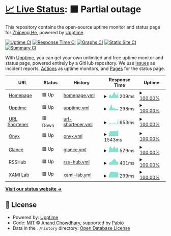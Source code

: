 # [📈 Live Status](https://status.zhipenghe.me): <!--live status--> **🟧 Partial outage**

This repository contains the open-source uptime monitor and status page for [Zhipeng He](https://zhipenghe.me/), powered by [Upptime](https://github.com/upptime/upptime).

[![Uptime CI](https://github.com/ZhipengHe/upptime/workflows/Uptime%20CI/badge.svg)](https://github.com/ZhipengHe/upptime/actions?query=workflow%3A%22Uptime+CI%22)
[![Response Time CI](https://github.com/ZhipengHe/upptime/workflows/Response%20Time%20CI/badge.svg)](https://github.com/ZhipengHe/upptime/actions?query=workflow%3A%22Response+Time+CI%22)
[![Graphs CI](https://github.com/ZhipengHe/upptime/workflows/Graphs%20CI/badge.svg)](https://github.com/ZhipengHe/upptime/actions?query=workflow%3A%22Graphs+CI%22)
[![Static Site CI](https://github.com/ZhipengHe/upptime/workflows/Static%20Site%20CI/badge.svg)](https://github.com/ZhipengHe/upptime/actions?query=workflow%3A%22Static+Site+CI%22)
[![Summary CI](https://github.com/ZhipengHe/upptime/workflows/Summary%20CI/badge.svg)](https://github.com/ZhipengHe/upptime/actions?query=workflow%3A%22Summary+CI%22)

With [Upptime](https://upptime.js.org), you can get your own unlimited and free uptime monitor and status page, powered entirely by a GitHub repository. We use [Issues](https://github.com/ZhipengHe/upptime/issues) as incident reports, [Actions](https://github.com/ZhipengHe/upptime/actions) as uptime monitors, and [Pages](https://status.zhipenghe.me) for the status page.

<!--start: status pages-->
<!-- This summary is generated by Upptime (https://github.com/upptime/upptime) -->
<!-- Do not edit this manually, your changes will be overwritten -->
<!-- prettier-ignore -->
| URL | Status | History | Response Time | Uptime |
| --- | ------ | ------- | ------------- | ------ |
| <img alt="" src="https://zhipenghe.me/assets/img/favicon.ico" height="13"> [Homepage](https://zhipenghe.me) | 🟩 Up | [homepage.yml](https://github.com/ZhipengHe/upptime/commits/HEAD/history/homepage.yml) | <details><summary><img alt="Response time graph" src="./graphs/homepage/response-time-week.png" height="20"> 209ms</summary><br><a href="https://status.zhipenghe.me/history/homepage"><img alt="Response time 256" src="https://img.shields.io/endpoint?url=https%3A%2F%2Fraw.githubusercontent.com%2FZhipengHe%2Fupptime%2FHEAD%2Fapi%2Fhomepage%2Fresponse-time.json"></a><br><a href="https://status.zhipenghe.me/history/homepage"><img alt="24-hour response time 330" src="https://img.shields.io/endpoint?url=https%3A%2F%2Fraw.githubusercontent.com%2FZhipengHe%2Fupptime%2FHEAD%2Fapi%2Fhomepage%2Fresponse-time-day.json"></a><br><a href="https://status.zhipenghe.me/history/homepage"><img alt="7-day response time 209" src="https://img.shields.io/endpoint?url=https%3A%2F%2Fraw.githubusercontent.com%2FZhipengHe%2Fupptime%2FHEAD%2Fapi%2Fhomepage%2Fresponse-time-week.json"></a><br><a href="https://status.zhipenghe.me/history/homepage"><img alt="30-day response time 256" src="https://img.shields.io/endpoint?url=https%3A%2F%2Fraw.githubusercontent.com%2FZhipengHe%2Fupptime%2FHEAD%2Fapi%2Fhomepage%2Fresponse-time-month.json"></a><br><a href="https://status.zhipenghe.me/history/homepage"><img alt="1-year response time 256" src="https://img.shields.io/endpoint?url=https%3A%2F%2Fraw.githubusercontent.com%2FZhipengHe%2Fupptime%2FHEAD%2Fapi%2Fhomepage%2Fresponse-time-year.json"></a></details> | <details><summary><a href="https://status.zhipenghe.me/history/homepage">100.00%</a></summary><a href="https://status.zhipenghe.me/history/homepage"><img alt="All-time uptime 99.84%" src="https://img.shields.io/endpoint?url=https%3A%2F%2Fraw.githubusercontent.com%2FZhipengHe%2Fupptime%2FHEAD%2Fapi%2Fhomepage%2Fuptime.json"></a><br><a href="https://status.zhipenghe.me/history/homepage"><img alt="24-hour uptime 100.00%" src="https://img.shields.io/endpoint?url=https%3A%2F%2Fraw.githubusercontent.com%2FZhipengHe%2Fupptime%2FHEAD%2Fapi%2Fhomepage%2Fuptime-day.json"></a><br><a href="https://status.zhipenghe.me/history/homepage"><img alt="7-day uptime 100.00%" src="https://img.shields.io/endpoint?url=https%3A%2F%2Fraw.githubusercontent.com%2FZhipengHe%2Fupptime%2FHEAD%2Fapi%2Fhomepage%2Fuptime-week.json"></a><br><a href="https://status.zhipenghe.me/history/homepage"><img alt="30-day uptime 99.95%" src="https://img.shields.io/endpoint?url=https%3A%2F%2Fraw.githubusercontent.com%2FZhipengHe%2Fupptime%2FHEAD%2Fapi%2Fhomepage%2Fuptime-month.json"></a><br><a href="https://status.zhipenghe.me/history/homepage"><img alt="1-year uptime 99.84%" src="https://img.shields.io/endpoint?url=https%3A%2F%2Fraw.githubusercontent.com%2FZhipengHe%2Fupptime%2FHEAD%2Fapi%2Fhomepage%2Fuptime-year.json"></a></details>
| <img alt="" src="https://raw.githubusercontent.com/upptime/upptime.js.org/master/static/img/icon.svg" height="13"> [Upptime](https://status.zhipenghe.me) | 🟩 Up | [upptime.yml](https://github.com/ZhipengHe/upptime/commits/HEAD/history/upptime.yml) | <details><summary><img alt="Response time graph" src="./graphs/upptime/response-time-week.png" height="20"> 298ms</summary><br><a href="https://status.zhipenghe.me/history/upptime"><img alt="Response time 260" src="https://img.shields.io/endpoint?url=https%3A%2F%2Fraw.githubusercontent.com%2FZhipengHe%2Fupptime%2FHEAD%2Fapi%2Fupptime%2Fresponse-time.json"></a><br><a href="https://status.zhipenghe.me/history/upptime"><img alt="24-hour response time 177" src="https://img.shields.io/endpoint?url=https%3A%2F%2Fraw.githubusercontent.com%2FZhipengHe%2Fupptime%2FHEAD%2Fapi%2Fupptime%2Fresponse-time-day.json"></a><br><a href="https://status.zhipenghe.me/history/upptime"><img alt="7-day response time 298" src="https://img.shields.io/endpoint?url=https%3A%2F%2Fraw.githubusercontent.com%2FZhipengHe%2Fupptime%2FHEAD%2Fapi%2Fupptime%2Fresponse-time-week.json"></a><br><a href="https://status.zhipenghe.me/history/upptime"><img alt="30-day response time 260" src="https://img.shields.io/endpoint?url=https%3A%2F%2Fraw.githubusercontent.com%2FZhipengHe%2Fupptime%2FHEAD%2Fapi%2Fupptime%2Fresponse-time-month.json"></a><br><a href="https://status.zhipenghe.me/history/upptime"><img alt="1-year response time 260" src="https://img.shields.io/endpoint?url=https%3A%2F%2Fraw.githubusercontent.com%2FZhipengHe%2Fupptime%2FHEAD%2Fapi%2Fupptime%2Fresponse-time-year.json"></a></details> | <details><summary><a href="https://status.zhipenghe.me/history/upptime">100.00%</a></summary><a href="https://status.zhipenghe.me/history/upptime"><img alt="All-time uptime 100.00%" src="https://img.shields.io/endpoint?url=https%3A%2F%2Fraw.githubusercontent.com%2FZhipengHe%2Fupptime%2FHEAD%2Fapi%2Fupptime%2Fuptime.json"></a><br><a href="https://status.zhipenghe.me/history/upptime"><img alt="24-hour uptime 100.00%" src="https://img.shields.io/endpoint?url=https%3A%2F%2Fraw.githubusercontent.com%2FZhipengHe%2Fupptime%2FHEAD%2Fapi%2Fupptime%2Fuptime-day.json"></a><br><a href="https://status.zhipenghe.me/history/upptime"><img alt="7-day uptime 100.00%" src="https://img.shields.io/endpoint?url=https%3A%2F%2Fraw.githubusercontent.com%2FZhipengHe%2Fupptime%2FHEAD%2Fapi%2Fupptime%2Fuptime-week.json"></a><br><a href="https://status.zhipenghe.me/history/upptime"><img alt="30-day uptime 100.00%" src="https://img.shields.io/endpoint?url=https%3A%2F%2Fraw.githubusercontent.com%2FZhipengHe%2Fupptime%2FHEAD%2Fapi%2Fupptime%2Fuptime-month.json"></a><br><a href="https://status.zhipenghe.me/history/upptime"><img alt="1-year uptime 100.00%" src="https://img.shields.io/endpoint?url=https%3A%2F%2Fraw.githubusercontent.com%2FZhipengHe%2Fupptime%2FHEAD%2Fapi%2Fupptime%2Fuptime-year.json"></a></details>
| <img alt="" src="https://icons.duckduckgo.com/ip3/zhipe.ng.ico" height="13"> [URL Shortener](https://zhipe.ng) | 🟥 Down | [url-shortener.yml](https://github.com/ZhipengHe/upptime/commits/HEAD/history/url-shortener.yml) | <details><summary><img alt="Response time graph" src="./graphs/url-shortener/response-time-week.png" height="20"> 653ms</summary><br><a href="https://status.zhipenghe.me/history/url-shortener"><img alt="Response time 429" src="https://img.shields.io/endpoint?url=https%3A%2F%2Fraw.githubusercontent.com%2FZhipengHe%2Fupptime%2FHEAD%2Fapi%2Furl-shortener%2Fresponse-time.json"></a><br><a href="https://status.zhipenghe.me/history/url-shortener"><img alt="24-hour response time 2804" src="https://img.shields.io/endpoint?url=https%3A%2F%2Fraw.githubusercontent.com%2FZhipengHe%2Fupptime%2FHEAD%2Fapi%2Furl-shortener%2Fresponse-time-day.json"></a><br><a href="https://status.zhipenghe.me/history/url-shortener"><img alt="7-day response time 653" src="https://img.shields.io/endpoint?url=https%3A%2F%2Fraw.githubusercontent.com%2FZhipengHe%2Fupptime%2FHEAD%2Fapi%2Furl-shortener%2Fresponse-time-week.json"></a><br><a href="https://status.zhipenghe.me/history/url-shortener"><img alt="30-day response time 541" src="https://img.shields.io/endpoint?url=https%3A%2F%2Fraw.githubusercontent.com%2FZhipengHe%2Fupptime%2FHEAD%2Fapi%2Furl-shortener%2Fresponse-time-month.json"></a><br><a href="https://status.zhipenghe.me/history/url-shortener"><img alt="1-year response time 429" src="https://img.shields.io/endpoint?url=https%3A%2F%2Fraw.githubusercontent.com%2FZhipengHe%2Fupptime%2FHEAD%2Fapi%2Furl-shortener%2Fresponse-time-year.json"></a></details> | <details><summary><a href="https://status.zhipenghe.me/history/url-shortener">100.00%</a></summary><a href="https://status.zhipenghe.me/history/url-shortener"><img alt="All-time uptime 100.00%" src="https://img.shields.io/endpoint?url=https%3A%2F%2Fraw.githubusercontent.com%2FZhipengHe%2Fupptime%2FHEAD%2Fapi%2Furl-shortener%2Fuptime.json"></a><br><a href="https://status.zhipenghe.me/history/url-shortener"><img alt="24-hour uptime 99.99%" src="https://img.shields.io/endpoint?url=https%3A%2F%2Fraw.githubusercontent.com%2FZhipengHe%2Fupptime%2FHEAD%2Fapi%2Furl-shortener%2Fuptime-day.json"></a><br><a href="https://status.zhipenghe.me/history/url-shortener"><img alt="7-day uptime 100.00%" src="https://img.shields.io/endpoint?url=https%3A%2F%2Fraw.githubusercontent.com%2FZhipengHe%2Fupptime%2FHEAD%2Fapi%2Furl-shortener%2Fuptime-week.json"></a><br><a href="https://status.zhipenghe.me/history/url-shortener"><img alt="30-day uptime 100.00%" src="https://img.shields.io/endpoint?url=https%3A%2F%2Fraw.githubusercontent.com%2FZhipengHe%2Fupptime%2FHEAD%2Fapi%2Furl-shortener%2Fuptime-month.json"></a><br><a href="https://status.zhipenghe.me/history/url-shortener"><img alt="1-year uptime 100.00%" src="https://img.shields.io/endpoint?url=https%3A%2F%2Fraw.githubusercontent.com%2FZhipengHe%2Fupptime%2FHEAD%2Fapi%2Furl-shortener%2Fuptime-year.json"></a></details>
| <img alt="" src="https://icons.duckduckgo.com/ip3/onyx.zhipenghe.me.ico" height="13"> [Onyx](https://onyx.zhipenghe.me) | 🟩 Up | [onyx.yml](https://github.com/ZhipengHe/upptime/commits/HEAD/history/onyx.yml) | <details><summary><img alt="Response time graph" src="./graphs/onyx/response-time-week.png" height="20"> 1543ms</summary><br><a href="https://status.zhipenghe.me/history/onyx"><img alt="Response time 1519" src="https://img.shields.io/endpoint?url=https%3A%2F%2Fraw.githubusercontent.com%2FZhipengHe%2Fupptime%2FHEAD%2Fapi%2Fonyx%2Fresponse-time.json"></a><br><a href="https://status.zhipenghe.me/history/onyx"><img alt="24-hour response time 1947" src="https://img.shields.io/endpoint?url=https%3A%2F%2Fraw.githubusercontent.com%2FZhipengHe%2Fupptime%2FHEAD%2Fapi%2Fonyx%2Fresponse-time-day.json"></a><br><a href="https://status.zhipenghe.me/history/onyx"><img alt="7-day response time 1543" src="https://img.shields.io/endpoint?url=https%3A%2F%2Fraw.githubusercontent.com%2FZhipengHe%2Fupptime%2FHEAD%2Fapi%2Fonyx%2Fresponse-time-week.json"></a><br><a href="https://status.zhipenghe.me/history/onyx"><img alt="30-day response time 1537" src="https://img.shields.io/endpoint?url=https%3A%2F%2Fraw.githubusercontent.com%2FZhipengHe%2Fupptime%2FHEAD%2Fapi%2Fonyx%2Fresponse-time-month.json"></a><br><a href="https://status.zhipenghe.me/history/onyx"><img alt="1-year response time 1519" src="https://img.shields.io/endpoint?url=https%3A%2F%2Fraw.githubusercontent.com%2FZhipengHe%2Fupptime%2FHEAD%2Fapi%2Fonyx%2Fresponse-time-year.json"></a></details> | <details><summary><a href="https://status.zhipenghe.me/history/onyx">100.00%</a></summary><a href="https://status.zhipenghe.me/history/onyx"><img alt="All-time uptime 97.67%" src="https://img.shields.io/endpoint?url=https%3A%2F%2Fraw.githubusercontent.com%2FZhipengHe%2Fupptime%2FHEAD%2Fapi%2Fonyx%2Fuptime.json"></a><br><a href="https://status.zhipenghe.me/history/onyx"><img alt="24-hour uptime 100.00%" src="https://img.shields.io/endpoint?url=https%3A%2F%2Fraw.githubusercontent.com%2FZhipengHe%2Fupptime%2FHEAD%2Fapi%2Fonyx%2Fuptime-day.json"></a><br><a href="https://status.zhipenghe.me/history/onyx"><img alt="7-day uptime 100.00%" src="https://img.shields.io/endpoint?url=https%3A%2F%2Fraw.githubusercontent.com%2FZhipengHe%2Fupptime%2FHEAD%2Fapi%2Fonyx%2Fuptime-week.json"></a><br><a href="https://status.zhipenghe.me/history/onyx"><img alt="30-day uptime 100.00%" src="https://img.shields.io/endpoint?url=https%3A%2F%2Fraw.githubusercontent.com%2FZhipengHe%2Fupptime%2FHEAD%2Fapi%2Fonyx%2Fuptime-month.json"></a><br><a href="https://status.zhipenghe.me/history/onyx"><img alt="1-year uptime 97.67%" src="https://img.shields.io/endpoint?url=https%3A%2F%2Fraw.githubusercontent.com%2FZhipengHe%2Fupptime%2FHEAD%2Fapi%2Fonyx%2Fuptime-year.json"></a></details>
| <img alt="" src="https://cdn.jsdelivr.net/gh/glanceapp/glance/internal/glance/static/app-icon.png" height="13"> [Glance](https://dashboard.zhipenghe.me) | 🟩 Up | [glance.yml](https://github.com/ZhipengHe/upptime/commits/HEAD/history/glance.yml) | <details><summary><img alt="Response time graph" src="./graphs/glance/response-time-week.png" height="20"> 579ms</summary><br><a href="https://status.zhipenghe.me/history/glance"><img alt="Response time 568" src="https://img.shields.io/endpoint?url=https%3A%2F%2Fraw.githubusercontent.com%2FZhipengHe%2Fupptime%2FHEAD%2Fapi%2Fglance%2Fresponse-time.json"></a><br><a href="https://status.zhipenghe.me/history/glance"><img alt="24-hour response time 542" src="https://img.shields.io/endpoint?url=https%3A%2F%2Fraw.githubusercontent.com%2FZhipengHe%2Fupptime%2FHEAD%2Fapi%2Fglance%2Fresponse-time-day.json"></a><br><a href="https://status.zhipenghe.me/history/glance"><img alt="7-day response time 579" src="https://img.shields.io/endpoint?url=https%3A%2F%2Fraw.githubusercontent.com%2FZhipengHe%2Fupptime%2FHEAD%2Fapi%2Fglance%2Fresponse-time-week.json"></a><br><a href="https://status.zhipenghe.me/history/glance"><img alt="30-day response time 600" src="https://img.shields.io/endpoint?url=https%3A%2F%2Fraw.githubusercontent.com%2FZhipengHe%2Fupptime%2FHEAD%2Fapi%2Fglance%2Fresponse-time-month.json"></a><br><a href="https://status.zhipenghe.me/history/glance"><img alt="1-year response time 568" src="https://img.shields.io/endpoint?url=https%3A%2F%2Fraw.githubusercontent.com%2FZhipengHe%2Fupptime%2FHEAD%2Fapi%2Fglance%2Fresponse-time-year.json"></a></details> | <details><summary><a href="https://status.zhipenghe.me/history/glance">100.00%</a></summary><a href="https://status.zhipenghe.me/history/glance"><img alt="All-time uptime 99.93%" src="https://img.shields.io/endpoint?url=https%3A%2F%2Fraw.githubusercontent.com%2FZhipengHe%2Fupptime%2FHEAD%2Fapi%2Fglance%2Fuptime.json"></a><br><a href="https://status.zhipenghe.me/history/glance"><img alt="24-hour uptime 100.00%" src="https://img.shields.io/endpoint?url=https%3A%2F%2Fraw.githubusercontent.com%2FZhipengHe%2Fupptime%2FHEAD%2Fapi%2Fglance%2Fuptime-day.json"></a><br><a href="https://status.zhipenghe.me/history/glance"><img alt="7-day uptime 100.00%" src="https://img.shields.io/endpoint?url=https%3A%2F%2Fraw.githubusercontent.com%2FZhipengHe%2Fupptime%2FHEAD%2Fapi%2Fglance%2Fuptime-week.json"></a><br><a href="https://status.zhipenghe.me/history/glance"><img alt="30-day uptime 100.00%" src="https://img.shields.io/endpoint?url=https%3A%2F%2Fraw.githubusercontent.com%2FZhipengHe%2Fupptime%2FHEAD%2Fapi%2Fglance%2Fuptime-month.json"></a><br><a href="https://status.zhipenghe.me/history/glance"><img alt="1-year uptime 99.93%" src="https://img.shields.io/endpoint?url=https%3A%2F%2Fraw.githubusercontent.com%2FZhipengHe%2Fupptime%2FHEAD%2Fapi%2Fglance%2Fuptime-year.json"></a></details>
| <img alt="" src="https://icons.duckduckgo.com/ip3/null.ico" height="13"> RSSHub | 🟩 Up | [rss-hub.yml](https://github.com/ZhipengHe/upptime/commits/HEAD/history/rss-hub.yml) | <details><summary><img alt="Response time graph" src="./graphs/rss-hub/response-time-week.png" height="20"> 401ms</summary><br><a href="https://status.zhipenghe.me/history/rss-hub"><img alt="Response time 460" src="https://img.shields.io/endpoint?url=https%3A%2F%2Fraw.githubusercontent.com%2FZhipengHe%2Fupptime%2FHEAD%2Fapi%2Frss-hub%2Fresponse-time.json"></a><br><a href="https://status.zhipenghe.me/history/rss-hub"><img alt="24-hour response time 343" src="https://img.shields.io/endpoint?url=https%3A%2F%2Fraw.githubusercontent.com%2FZhipengHe%2Fupptime%2FHEAD%2Fapi%2Frss-hub%2Fresponse-time-day.json"></a><br><a href="https://status.zhipenghe.me/history/rss-hub"><img alt="7-day response time 401" src="https://img.shields.io/endpoint?url=https%3A%2F%2Fraw.githubusercontent.com%2FZhipengHe%2Fupptime%2FHEAD%2Fapi%2Frss-hub%2Fresponse-time-week.json"></a><br><a href="https://status.zhipenghe.me/history/rss-hub"><img alt="30-day response time 445" src="https://img.shields.io/endpoint?url=https%3A%2F%2Fraw.githubusercontent.com%2FZhipengHe%2Fupptime%2FHEAD%2Fapi%2Frss-hub%2Fresponse-time-month.json"></a><br><a href="https://status.zhipenghe.me/history/rss-hub"><img alt="1-year response time 460" src="https://img.shields.io/endpoint?url=https%3A%2F%2Fraw.githubusercontent.com%2FZhipengHe%2Fupptime%2FHEAD%2Fapi%2Frss-hub%2Fresponse-time-year.json"></a></details> | <details><summary><a href="https://status.zhipenghe.me/history/rss-hub">100.00%</a></summary><a href="https://status.zhipenghe.me/history/rss-hub"><img alt="All-time uptime 100.00%" src="https://img.shields.io/endpoint?url=https%3A%2F%2Fraw.githubusercontent.com%2FZhipengHe%2Fupptime%2FHEAD%2Fapi%2Frss-hub%2Fuptime.json"></a><br><a href="https://status.zhipenghe.me/history/rss-hub"><img alt="24-hour uptime 100.00%" src="https://img.shields.io/endpoint?url=https%3A%2F%2Fraw.githubusercontent.com%2FZhipengHe%2Fupptime%2FHEAD%2Fapi%2Frss-hub%2Fuptime-day.json"></a><br><a href="https://status.zhipenghe.me/history/rss-hub"><img alt="7-day uptime 100.00%" src="https://img.shields.io/endpoint?url=https%3A%2F%2Fraw.githubusercontent.com%2FZhipengHe%2Fupptime%2FHEAD%2Fapi%2Frss-hub%2Fuptime-week.json"></a><br><a href="https://status.zhipenghe.me/history/rss-hub"><img alt="30-day uptime 100.00%" src="https://img.shields.io/endpoint?url=https%3A%2F%2Fraw.githubusercontent.com%2FZhipengHe%2Fupptime%2FHEAD%2Fapi%2Frss-hub%2Fuptime-month.json"></a><br><a href="https://status.zhipenghe.me/history/rss-hub"><img alt="1-year uptime 100.00%" src="https://img.shields.io/endpoint?url=https%3A%2F%2Fraw.githubusercontent.com%2FZhipengHe%2Fupptime%2FHEAD%2Fapi%2Frss-hub%2Fuptime-year.json"></a></details>
| <img alt="" src="https://icons.duckduckgo.com/ip3/www.xami-lab.org.ico" height="13"> [XAMI Lab](https://www.xami-lab.org) | 🟩 Up | [xami-lab.yml](https://github.com/ZhipengHe/upptime/commits/HEAD/history/xami-lab.yml) | <details><summary><img alt="Response time graph" src="./graphs/xami-lab/response-time-week.png" height="20"> 299ms</summary><br><a href="https://status.zhipenghe.me/history/xami-lab"><img alt="Response time 293" src="https://img.shields.io/endpoint?url=https%3A%2F%2Fraw.githubusercontent.com%2FZhipengHe%2Fupptime%2FHEAD%2Fapi%2Fxami-lab%2Fresponse-time.json"></a><br><a href="https://status.zhipenghe.me/history/xami-lab"><img alt="24-hour response time 331" src="https://img.shields.io/endpoint?url=https%3A%2F%2Fraw.githubusercontent.com%2FZhipengHe%2Fupptime%2FHEAD%2Fapi%2Fxami-lab%2Fresponse-time-day.json"></a><br><a href="https://status.zhipenghe.me/history/xami-lab"><img alt="7-day response time 299" src="https://img.shields.io/endpoint?url=https%3A%2F%2Fraw.githubusercontent.com%2FZhipengHe%2Fupptime%2FHEAD%2Fapi%2Fxami-lab%2Fresponse-time-week.json"></a><br><a href="https://status.zhipenghe.me/history/xami-lab"><img alt="30-day response time 281" src="https://img.shields.io/endpoint?url=https%3A%2F%2Fraw.githubusercontent.com%2FZhipengHe%2Fupptime%2FHEAD%2Fapi%2Fxami-lab%2Fresponse-time-month.json"></a><br><a href="https://status.zhipenghe.me/history/xami-lab"><img alt="1-year response time 293" src="https://img.shields.io/endpoint?url=https%3A%2F%2Fraw.githubusercontent.com%2FZhipengHe%2Fupptime%2FHEAD%2Fapi%2Fxami-lab%2Fresponse-time-year.json"></a></details> | <details><summary><a href="https://status.zhipenghe.me/history/xami-lab">100.00%</a></summary><a href="https://status.zhipenghe.me/history/xami-lab"><img alt="All-time uptime 100.00%" src="https://img.shields.io/endpoint?url=https%3A%2F%2Fraw.githubusercontent.com%2FZhipengHe%2Fupptime%2FHEAD%2Fapi%2Fxami-lab%2Fuptime.json"></a><br><a href="https://status.zhipenghe.me/history/xami-lab"><img alt="24-hour uptime 100.00%" src="https://img.shields.io/endpoint?url=https%3A%2F%2Fraw.githubusercontent.com%2FZhipengHe%2Fupptime%2FHEAD%2Fapi%2Fxami-lab%2Fuptime-day.json"></a><br><a href="https://status.zhipenghe.me/history/xami-lab"><img alt="7-day uptime 100.00%" src="https://img.shields.io/endpoint?url=https%3A%2F%2Fraw.githubusercontent.com%2FZhipengHe%2Fupptime%2FHEAD%2Fapi%2Fxami-lab%2Fuptime-week.json"></a><br><a href="https://status.zhipenghe.me/history/xami-lab"><img alt="30-day uptime 100.00%" src="https://img.shields.io/endpoint?url=https%3A%2F%2Fraw.githubusercontent.com%2FZhipengHe%2Fupptime%2FHEAD%2Fapi%2Fxami-lab%2Fuptime-month.json"></a><br><a href="https://status.zhipenghe.me/history/xami-lab"><img alt="1-year uptime 100.00%" src="https://img.shields.io/endpoint?url=https%3A%2F%2Fraw.githubusercontent.com%2FZhipengHe%2Fupptime%2FHEAD%2Fapi%2Fxami-lab%2Fuptime-year.json"></a></details>

<!--end: status pages-->

[**Visit our status website →**](https://status.zhipenghe.me)

## 📄 License

- Powered by: [Upptime](https://github.com/upptime/upptime)
- Code: [MIT](./LICENSE) © [Anand Chowdhary](https://anandchowdhary.com), supported by [Pabio](https://pabio.com)
- Data in the `./history` directory: [Open Database License](https://opendatacommons.org/licenses/odbl/1-0/)
